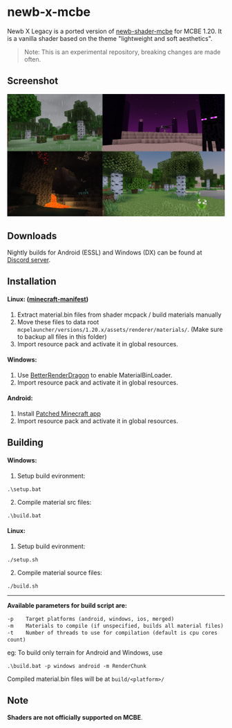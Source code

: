# newb-x-mcbe

Newb X Legacy is a ported version of [newb-shader-mcbe](https://github.com/devendrn/newb-shader-mcbe) for MCBE 1.20. It is a vanilla shader based on the theme "lightweight and soft aesthetics".

> Note:
This is an experimental repository, breaking changes are made often.

## Screenshot

![Screenshot1](docs/screenshots.jpg "Newb X Legacy 15b2, MCBE 1.20.12")

## Downloads

Nightly builds for Android (ESSL) and Windows (DX) can be found at [Discord server](https://discord.gg/z9TBnq33HC).

## Installation

#### Linux: ([minecraft-manifest](https://github.com/minecraft-linux/mcpelauncher-ui-manifest))
1. Extract material.bin files from shader mcpack / build materials manually
2. Move these files to data root `mcpelauncher/versions/1.20.x/assets/renderer/materials/`.
   (Make sure to backup all files in this folder)
3. Import resource pack and activate it in global resources.

#### Windows:
1. Use [BetterRenderDragon](https://github.com/ddf8196/BetterRenderDragon) to enable MaterialBinLoader.
2. Import resource pack and activate it in global resources.

#### Android:
1. Install [Patched Minecraft app](https://devendrn.github.io/renderdragon-shaders/shaders/installation/android#using-patch-app)
2. Import resource pack and activate it in global resources.

## Building

#### Windows:
1. Setup build evironment:
```
.\setup.bat
```
2. Compile material src files:
```
.\build.bat
```

#### Linux:
1. Setup build evironment:
```
./setup.sh
```
2. Compile material source files:
```
./build.sh
```

---
**Available parameters for build script are:**
```
-p    Target platforms (android, windows, ios, merged)
-m    Materials to compile (if unspecified, builds all material files)
-t    Number of threads to use for compilation (default is cpu cores count)
```
eg: To build only terrain for Android and Windows, use
```
.\build.bat -p windows android -m RenderChunk
```
Compiled material.bin files will be at `build/<platform>/`

## Note

**Shaders are not officially supported on MCBE**.

